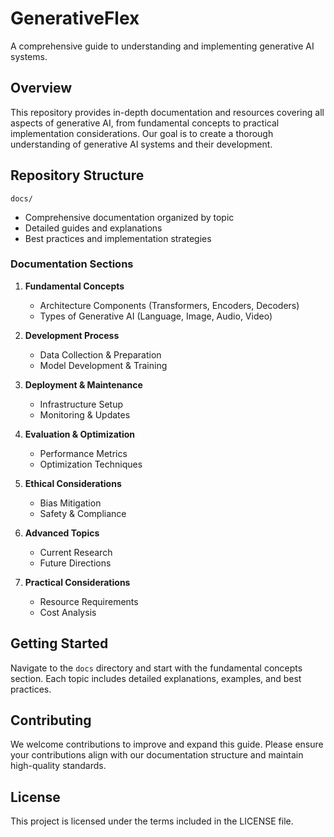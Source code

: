 # GenerativeFlex

A comprehensive guide to understanding and implementing generative AI systems.

## Overview

This repository provides in-depth documentation and resources covering all aspects of generative AI, from fundamental concepts to practical implementation considerations. Our goal is to create a thorough understanding of generative AI systems and their development.

## Repository Structure

```docs/```
- Comprehensive documentation organized by topic
- Detailed guides and explanations
- Best practices and implementation strategies

### Documentation Sections

1. **Fundamental Concepts**
   - Architecture Components (Transformers, Encoders, Decoders)
   - Types of Generative AI (Language, Image, Audio, Video)

2. **Development Process**
   - Data Collection & Preparation
   - Model Development & Training

3. **Deployment & Maintenance**
   - Infrastructure Setup
   - Monitoring & Updates

4. **Evaluation & Optimization**
   - Performance Metrics
   - Optimization Techniques

5. **Ethical Considerations**
   - Bias Mitigation
   - Safety & Compliance

6. **Advanced Topics**
   - Current Research
   - Future Directions

7. **Practical Considerations**
   - Resource Requirements
   - Cost Analysis

## Getting Started

Navigate to the `docs` directory and start with the fundamental concepts section. Each topic includes detailed explanations, examples, and best practices.

## Contributing

We welcome contributions to improve and expand this guide. Please ensure your contributions align with our documentation structure and maintain high-quality standards.

## License

This project is licensed under the terms included in the LICENSE file.
